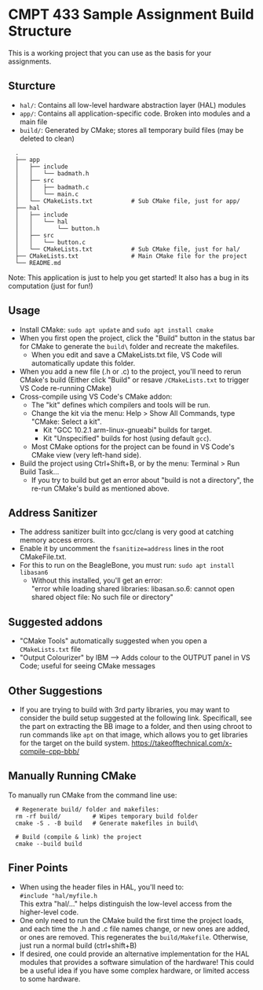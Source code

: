 # CMPT 433 Sample Assignment Build Structure

This is a working project that you can use as the basis for your assignments.

## Sturcture

- `hal/`: Contains all low-level hardware abstraction layer (HAL) modules
- `app/`: Contains all application-specific code. Broken into modules and a main file
- `build/`: Generated by CMake; stores all temporary build files (may be deleted to clean)

```
  .
  ├── app
  │   ├── include
  │   │   └── badmath.h
  │   ├── src
  │   │   ├── badmath.c
  │   │   └── main.c
  │   └── CMakeLists.txt           # Sub CMake file, just for app/
  ├── hal
  │   ├── include
  │   │   └── hal
  │   │       └── button.h
  │   ├── src
  │   │   └── button.c
  │   └── CMakeLists.txt           # Sub CMake file, just for hal/
  ├── CMakeLists.txt               # Main CMake file for the project
  └── README.md
```  

Note: This application is just to help you get started! It also has a bug in its computation (just for fun!)

## Usage

- Install CMake: `sudo apt update` and `sudo apt install cmake`
- When you first open the project, click the "Build" button in the status bar for CMake to generate the `build\` folder and recreate the makefiles.
  - When you edit and save a CMakeLists.txt file, VS Code will automatically update this folder.
- When you add a new file (.h or .c) to the project, you'll need to rerun CMake's build
  (Either click "Build" or resave `/CMakeLists.txt` to trigger VS Code re-running CMake)
- Cross-compile using VS Code's CMake addon:
  - The "kit" defines which compilers and tools will be run.
  - Change the kit via the menu: Help > Show All Commands, type "CMake: Select a kit".
    - Kit "GCC 10.2.1 arm-linux-gnueabi" builds for target.
    - Kit "Unspecified" builds for host (using default `gcc`).
  - Most CMake options for the project can be found in VS Code's CMake view (very left-hand side).
- Build the project using Ctrl+Shift+B, or by the menu: Terminal > Run Build Task...
  - If you try to build but get an error about "build is not a directory", the re-run CMake's build as mentioned above.

## Address Sanitizer

- The address sanitizer built into gcc/clang is very good at catching memory access errors.
- Enable it by uncomment the `fsanitize=address` lines in the root CMakeFile.txt.
- For this to run on the BeagleBone, you must run:
  `sudo apt install libasan6`
  - Without this installed, you'll get an error:   
    "error while loading shared libraries: libasan.so.6: cannot open shared object file: No such file or directory"

## Suggested addons

- "CMake Tools" automatically suggested when you open a `CMakeLists.txt` file
- "Output Colourizer" by IBM 
    --> Adds colour to the OUTPUT panel in VS Code; useful for seeing CMake messages

## Other Suggestions

- If you are trying to build with 3rd party libraries, you may want to consider the 
  build setup suggested at the following link. Specificall, see the part on 
  extracting the BB image to a folder, and then using chroot to run commands like
  `apt` on that image, which allows you to get libraries for the target on the build system.
  https://takeofftechnical.com/x-compile-cpp-bbb/

## Manually Running CMake

To manually run CMake from the command line use:

```shell
  # Regenerate build/ folder and makefiles:
  rm -rf build/         # Wipes temporary build folder
  cmake -S . -B build   # Generate makefiles in build\

  # Build (compile & link) the project
  cmake --build build
```
## Finer Points

- When using the header files in HAL, you'll need to:  
  `#include "hal/myfile.h`  
  This extra "hal/..." helps distinguish the low-level access from the higher-level code.
- One only need to run the CMake build the first time the project loads, and each time the .h and .c file names change, or new ones are added, or ones are removed. This regenerates the `build/Makefile`. Otherwise, just run a normal build (ctrl+shift+B)
- If desired, one could provide an alternative implementation for the HAL modules that provides a software simulation of the hardware! This could be a useful idea if you have some complex hardware, or limited access to some hardware.